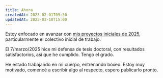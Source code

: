 ```yaml
---
title: Ahora
createdAt: 2023-02-01T09:30
updatedAt: 2025-03-10T15:00
---
```


Estoy enfocado en avanzar con [mis proyectos iniciales de 2025](dos-proyectos-2025), particularmente el colectivo inicial de trabajo.

El 7/marzo/2025 hice mi defensa de tesis doctoral, con resultados satisfactorios, así que he cumplido. Tengo el grado.

He estado trabajando en mi cuerpo, entrenando boxeo. Estoy muy motivado, comencé a escribir algo al respecto, espero publicarlo pronto.

